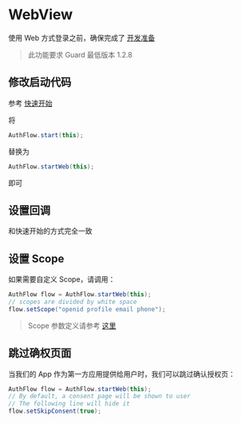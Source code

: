 # WebView

<LastUpdated/>

使用 Web 方式登录之前，确保完成了 [开发准备](./../develop.md)

> 此功能要求 Guard 最低版本 1.2.8

## 修改启动代码

参考 [快速开始](./../quick.md)

将

```java
AuthFlow.start(this);
```

替换为

```java
AuthFlow.startWeb(this);
```

即可

## 设置回调

和快速开始的方式完全一致

## 设置 Scope

如果需要自定义 Scope，请调用：

```java
AuthFlow flow = AuthFlow.startWeb(this);
// scopes are divided by white space
flow.setScope("openid profile email phone");
```

> Scope 参数定义请参考 [这里](https://docs.authing.cn/v2/concepts/oidc-common-questions.html#scope-%E5%8F%82%E6%95%B0%E5%AF%B9%E5%BA%94%E7%9A%84%E7%94%A8%E6%88%B7%E4%BF%A1%E6%81%AF)

## 跳过确权页面

当我们的 App 作为第一方应用提供给用户时，我们可以跳过确认授权页：

```java
AuthFlow flow = AuthFlow.startWeb(this);
// By default, a consent page will be shown to user
// The following line will hide it
flow.setSkipConsent(true);
```
